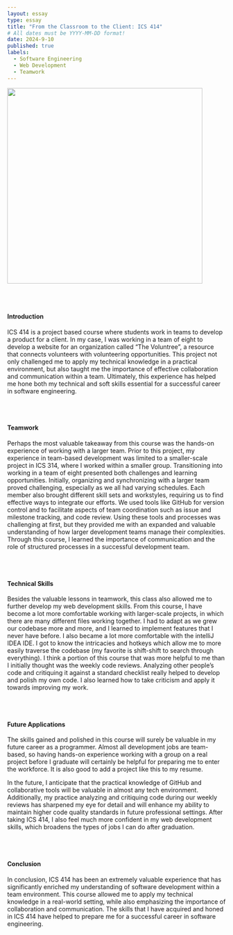 ```yaml
---
layout: essay
type: essay
title: "From the Classroom to the Client: ICS 414"
# All dates must be YYYY-MM-DD format!
date: 2024-9-10
published: true
labels:
  - Software Engineering
  - Web Development
  - Teamwork
---
```


<p>
	<img width="450px" src="../img/Voluntree.png" class="img-thumbnail" >

<br><br>

<h4>
	Introduction
</h4>
ICS 414 is a project based course where students work in teams to develop a product for a client. In my case, I was working in a team of eight to develop a website 
for an organization called “The Voluntree”, a resource that connects volunteers with volunteering opportunities. This project not only challenged me to apply my technical 
knowledge in a practical environment, but also taught me the importance of effective collaboration and communication within a team. Ultimately, this experience has helped
me hone both my technical and soft skills essential for a successful career in software engineering.

<br><br>

<h4>
	Teamwork
</h4>
Perhaps the most valuable takeaway from this course was the hands-on experience of working with a larger team. Prior to this project, my experience in team-based development 
was limited to a smaller-scale project in ICS 314, where I worked within a smaller group. Transitioning into working in a team of eight presented both challenges and learning 
opportunities. Initially, organizing and synchronizing with a larger team proved challenging, especially as we all had varying schedules. Each member also brought different 
skill sets and workstyles, requiring us to find effective ways to integrate our efforts. We used tools like GitHub for version control and to facilitate aspects of team coordination 
such as issue and milestone tracking, and code review. Using these tools and processes was challenging at first, but they provided me with an expanded and valuable understanding of 
how larger development teams manage their complexities. Through this course, I learned the importance of communication and the role of structured processes in a successful development team.

<br><br>

<h4>
	Technical Skills
</h4>
Besides the valuable lessons in teamwork, this class also allowed me to further develop my web development skills. From this course, I have become a lot more comfortable working 
with larger-scale projects, in which there are many different files working together. I had to adapt as we grew our codebase more and more, and I learned to implement features 
that I never have before. I also became a lot more comfortable with the intelliJ IDEA IDE. I got to know the intricacies and hotkeys which allow me to more easily traverse the 
codebase (my favorite is shift-shift to search through everything). I think a portion of this course that was more helpful to me than I initially thought was the weekly code reviews. 
Analyzing other people’s code and critiquing it against a standard checklist really helped to develop and polish my own code. I also learned how to take criticism and apply 
it towards improving my work.

<br><br>

<h4>
	Future Applications
</h4>
The skills gained and polished in this course will surely be valuable in my future career as a programmer. Almost all development jobs are team-based, so having hands-on experience 
working with a group on a real project before I graduate will certainly be helpful for preparing me to enter the workforce. It is also good to add a project like this to my resume.
<br>
 
 In the future, I anticipate that the practical knowledge of GitHub and collaborative tools will be valuable in almost any tech environment. Additionally, my practice analyzing and 
 critiquing code during our weekly reviews has sharpened my eye for detail and will enhance my ability to maintain higher code quality standards in future professional settings. 
 After taking ICS 414, I also feel much more confident in my web development skills, which broadens the types of jobs I can do after graduation.

<br><br>

<h4>
	Conclusion
</h4>
In conclusion, ICS 414 has been an extremely valuable experience that has significantly enriched my understanding of software development within a team environment. 
This course allowed me to apply my technical knowledge in a real-world setting, while also emphasizing the importance of collaboration and communication. The skills that 
I have acquired and honed in ICS 414 have helped to prepare me for a successful career in software engineering.

</p>
